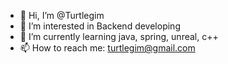 - 👋 Hi, I’m @Turtlegim
- 👀 I’m interested in Backend developing
- 🌱 I’m currently learning java, spring, unreal, c++
- 📫 How to reach me: turtlegim@gmail.com

<!---
Turtlegim/Turtlegim is a ✨ special ✨ repository because its `README.md` (this file) appears on your GitHub profile.
You can click the Preview link to take a look at your changes.
--->
